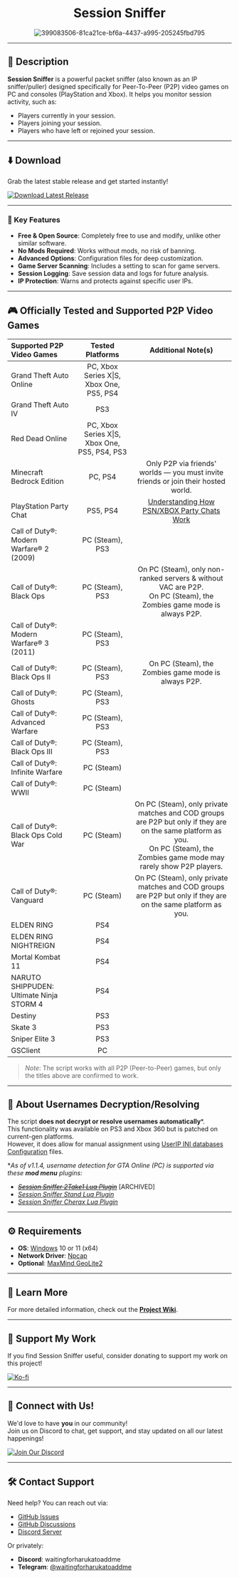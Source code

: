 <div align="center">

# Session Sniffer

![399083506-81ca21ce-bf6a-4437-a995-205245fbd795](https://github.com/user-attachments/assets/d9d94105-d1e6-4967-9d23-f9b695364e10)

</div>

---

## 📝 Description

**Session Sniffer** is a powerful packet sniffer (also known as an IP sniffer/puller) designed specifically for Peer-To-Peer (P2P) video games on PC and consoles (PlayStation and Xbox). It helps you monitor session activity, such as:
- Players currently in your session.
- Players joining your session.
- Players who have left or rejoined your session.

---

## ⬇️ Download

Grab the latest stable release and get started instantly!  

[![Download Latest Release](https://img.shields.io/badge/Download%20Latest%20Release-%23007ACC?style=for-the-badge&logo=github&logoColor=white)](https://github.com/BUZZARDGTA/Session-Sniffer/releases/latest/download/Session_Sniffer.exe)

---

### 🔑 Key Features

- **Free & Open Source**: Completely free to use and modify, unlike other similar software.
- **No Mods Required**: Works without mods, no risk of banning.
- **Advanced Options**: Configuration files for deep customization.
- **Game Server Scanning**: Includes a setting to scan for game servers.
- **Session Logging**: Save session data and logs for future analysis.
- **IP Protection**: Warns and protects against specific user IPs.

---

## 🎮 Officially Tested and Supported P2P Video Games

| Supported P2P Video Games                  | Tested Platforms                              | Additional Note(s)                                                                                                                                                                |
| :----------------------------------------- | :-------------------------------------------: | :-------------------------------------------------------------------------------------------------------------------------------------------------------------------------------: |
| Grand Theft Auto Online                    | PC, Xbox Series X\|S, Xbox One, PS5, PS4      |                                                                                                                                                                                   |
| Grand Theft Auto IV                        | PS3                                           |                                                                                                                                                                                   |
| Red Dead Online                            | PC, Xbox Series X\|S, Xbox One, PS5, PS4, PS3 |                                                                                                                                                                                   |
| Minecraft Bedrock Edition                  | PC, PS4                                       | Only P2P via friends' worlds — you must invite friends or join their hosted world.                                                                                                |
| PlayStation Party Chat                     | PS5, PS4                                      | [Understanding How PSN/XBOX Party Chats Work](https://help.octosniff.net/en/article/understanding-how-psnxbox-party-chats-work-feco1b/)                                           |
| Call of Duty®: Modern Warfare® 2 (2009)    | PC (Steam), PS3                               |                                                                                                                                                                                   |
| Call of Duty®: Black Ops                   | PC (Steam), PS3                               | On PC (Steam), only non-ranked servers & without VAC are P2P.<br>On PC (Steam), the Zombies game mode is always P2P.                                                              |
| Call of Duty®: Modern Warfare® 3 (2011)    | PC (Steam), PS3                               |                                                                                                                                                                                   |
| Call of Duty®: Black Ops II                | PC (Steam), PS3                               | On PC (Steam), the Zombies game mode is always P2P.                                                                                                                               |
| Call of Duty®: Ghosts                      | PC (Steam), PS3                               |                                                                                                                                                                                   |
| Call of Duty®: Advanced Warfare            | PC (Steam), PS3                               |                                                                                                                                                                                   |
| Call of Duty®: Black Ops III               | PC (Steam), PS3                               |                                                                                                                                                                                   |
| Call of Duty®: Infinite Warfare            | PC (Steam)                                    |                                                                                                                                                                                   |
| Call of Duty®: WWII                        | PC (Steam)                                    |                                                                                                                                                                                   |
| Call of Duty®: Black Ops Cold War          | PC (Steam)                                    | On PC (Steam), only private matches and COD groups are P2P but only if they are on the same platform as you.<br>On PC (Steam), the Zombies game mode may rarely show P2P players. |
| Call of Duty®: Vanguard                    | PC (Steam)                                    | On PC (Steam), only private matches and COD groups are P2P but only if they are on the same platform as you.                                                                      |
| ELDEN RING                                 | PS4                                           |                                                                                                                                                                                   |
| ELDEN RING NIGHTREIGN                      | PS4                                           |                                                                                                                                                                                   |
| Mortal Kombat 11                           | PS4                                           |                                                                                                                                                                                   |
| NARUTO SHIPPUDEN: Ultimate Ninja STORM 4   | PS4                                           |                                                                                                                                                                                   |
| Destiny                                    | PS3                                           |                                                                                                                                                                                   |
| Skate 3                                    | PS3                                           |                                                                                                                                                                                   |
| Sniper Elite 3                             | PS3                                           |                                                                                                                                                                                   |
| GSClient                                   | PC                                            |                                                                                                                                                                                   |

> _Note_: The script works with all P2P (Peer-to-Peer) games, but only the titles above are confirmed to work.

---

## 🔐 About Usernames Decryption/Resolving

The script **does not decrypt or resolve usernames automatically**\*.  
This functionality was available on PS3 and Xbox 360 but is patched on current-gen platforms.  
However, it does allow for manual assignment using [UserIP INI databases Configuration](https://github.com/BUZZARDGTA/Session-Sniffer/wiki/Configuration-Guide#userip-ini-databases-configuration) files.

\*_As of v1.1.4, username detection for GTA Online (PC) is supported via these **mod menu** plugins:_
- ~~_[Session Sniffer 2Take1 Lua Plugin](https://github.com/BUZZARDGTA/GTA_V_Session_Sniffer-plugin-2Take1-Lua)_~~ \[ARCHIVED\]
- _[Session Sniffer Stand Lua Plugin](https://github.com/BUZZARDGTA/GTA_V_Session_Sniffer-plugin-Stand-Lua)_
- _[Session Sniffer Cherax Lua Plugin](https://github.com/BUZZARDGTA/GTA_V_Session_Sniffer-plugin-Cherax-Lua)_

---

## ⚙️ Requirements

- **OS**: [Windows](https://www.microsoft.com/windows) 10 or 11 (x64)
- **Network Driver**: [Npcap](https://nmap.org/npcap/)
- **Optional**: [MaxMind GeoLite2](https://dev.maxmind.com/geoip/geolite2-free-geolocation-data/)

---

## 📖 Learn More

For more detailed information, check out the [**Project Wiki**](https://github.com/BUZZARDGTA/Session-Sniffer/wiki).

---

## 💖 Support My Work

If you find Session Sniffer useful, consider donating to support my work on this project!

[![Ko-fi](https://ko-fi.com/img/githubbutton_sm.svg)](https://ko-fi.com/buzzardgta)

---

## 🌟 Connect with Us!

We'd love to have **you** in our community!  
Join us on Discord to chat, get support, and stay updated on all our latest happenings!

[![Join Our Discord](https://img.shields.io/badge/Join%20Our%20Discord-%235865F2?style=for-the-badge&logo=discord&logoColor=white)](https://discord.gg/hMZ7MsPX7G)

---

## 🛠️ Contact Support

Need help? You can reach out via:
- [GitHub Issues](https://github.com/BUZZARDGTA/Session-Sniffer/issues)
- [GitHub Discussions](https://github.com/BUZZARDGTA/Session-Sniffer/discussions)
- [Discord Server](https://discord.gg/hMZ7MsPX7G)

Or privately:
- **Discord**: waitingforharukatoaddme
- **Telegram**: [@waitingforharukatoaddme](https://t.me/waitingforharukatoaddme)

